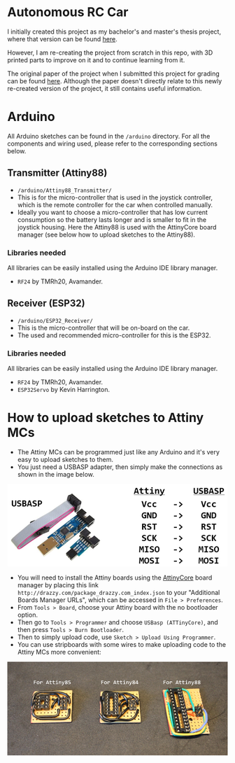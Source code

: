 # Autonomous RC Car

I initially created this project as my bachelor's and master's thesis project, where that version can be found [here](https://github.com/RedaAlb/old-auto-rc-car).

However, I am re-creating the project from scratch in this repo, with 3D printed parts to improve on it and to continue learning from it.

The original paper of the project when I submitted this project for grading can be found [here](MSc_AI_AutoRCCar_paper.pdf). Although the paper doesn't directly relate to this newly re-created version of the project, it still contains useful information.


# Arduino

All Arduino sketches can be found in the `/arduino` directory. For all the components and wiring used, please refer to the corresponding sections below.

## Transmitter (Attiny88)

- `/arduino/Attiny88_Transmitter/`
- This is for the micro-controller that is used in the joystick controller, which is the remote controller for the car when controlled manually.
- Ideally you want to choose a micro-controller that has low current consumption so the battery lasts longer and is smaller to fit in the joystick housing. Here the Attiny88 is used with the AttinyCore board manager (see below how to upload sketches to the Attiny88). 

### Libraries needed

All libraries can be easily installed using the Arduino IDE library manager.

- `RF24` by TMRh20, Avamander.


## Receiver (ESP32)

- `/arduino/ESP32_Receiver/`
- This is the micro-controller that will be on-board on the car.
- The used and recommended micro-controller for this is the ESP32.

### Libraries needed

All libraries can be easily installed using the Arduino IDE library manager.

- `RF24` by TMRh20, Avamander.
- `ESP32Servo` by Kevin Harrington.


# How to upload sketches to Attiny MCs

- The Attiny MCs can be programmed just like any Arduino and it's very easy to upload sketches to them.
- You just need a USBASP adapter, then simply make the connections as shown in the image below.

![](readme_imgs/usbasp.png)

- You will need to install the Attiny boards using the [AttinyCore](https://github.com/SpenceKonde/ATTinyCore) board manager by placing this link `http://drazzy.com/package_drazzy.com_index.json` to your "Additional Boards Manager URLs", which can be accessed in `File > Preferences`.
- From `Tools > Board`, choose your Attiny board with the no bootloader option.
- Then go to `Tools > Programmer` and choose `USBasp (ATTinyCore)`, and then press `Tools > Burn Bootloader`.
- Then to simply upload code, use `Sketch > Upload Using Programmer`.
- You can use stripboards with some wires to make uploading code to the Attiny MCs more convenient:

![](/readme_imgs/attiny_stripboards.png)